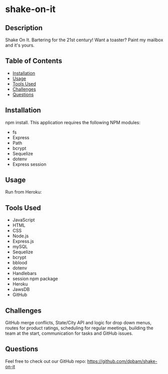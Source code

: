 # shake-on-it

## Description

Shake On It. Bartering for the 21st century! Want a toaster? Paint my mailbox and it's yours.

## Table of Contents

- [Installation](#installation)
- [Usage](#usage)
- [Tools Used](#tools)
- [Challenges](#challenges)
- [Questions](#questions)

## Installation

npm install. This application requires the following NPM modules:

- fs
- Express
- Path
- bcrypt
- Sequelize
- dotenv
- Express session

## Usage

Run from Heroku:

## Tools Used

- JavaScript
- HTML
- CSS
- Node.js
- Express.js
- mySQL
- Sequelize
- bcrypt
- bblood
- dotenv
- Handlebars
- session npm package
- Heroku
- JawsDB
- GitHub

## Challenges

GitHub merge conflicts, State/City API and logic for drop down menus, routes for product ratings, scheduling for regular meetings, building the team at the start, communication for tasks and GitHub issues.

## Questions

Feel free to check out our GitHub repo: https://github.com/dpbam/shake-on-it
